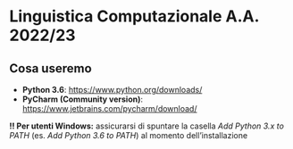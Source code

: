 # Linguistica Computazionale A.A. 2022/23
## Cosa useremo

- **Python 3.6**: https://www.python.org/downloads/
- **PyCharm (Community version)**: https://www.jetbrains.com/pycharm/download/

**!! Per utenti Windows:** assicurarsi di spuntare la casella *Add Python 3.x to PATH* (es. *Add Python 3.6 to PATH*) al momento dellʼinstallazione

